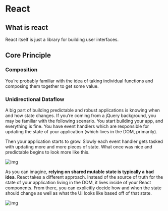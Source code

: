 # React

## What is react

React itself is just a library for building user interfaces.

## Core Principle

### Composition 

You’re probably familiar with the idea of taking individual functions and composing them together to get some value.


### Unidirectional Dataflow

A big part of building predictable and robust applications is knowing when and how state changes. If you’re coming from a jQuery background, you may be familiar with the following scenario. You start building your app, and everything is fine. You have event handlers which are responsible for updating the state of your application (which lives in the DOM, primarily).

Then your application starts to grow. Slowly each event handler gets tasked with updating more and more pieces of state. What once was nice and predictable begins to look more like this.

![img](~@pic/img/react-1.png)

As you can imagine, **relying on shared mutable state is typically a bad idea**. React takes a different approach. Instead of the source of truth for the state of your application living in the DOM, it lives inside of your React components. From there, you can explicitly decide how and when the state should change as well as what the UI looks like based off of that state.

![img](~@pic/img/react-2.png)